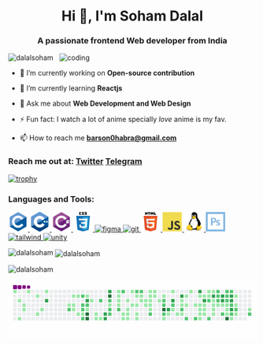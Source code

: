 <h1 align="center">Hi 👋, I'm Soham Dalal</h1>
<h3 align="center">A passionate frontend Web developer from India</h3>

<img align="right" alt="coding" width="400" src="https://user-images.githubusercontent.com/76547134/122723606-c9efed80-d290-11eb-9ed8-ecbf5eeba812.gif"/>

<p align="left"> <img src="https://komarev.com/ghpvc/?username=dalalsoham&label=Profile%20views&color=0e75b6&style=flat" alt="dalalsoham" /> </p>

- 🔭 I’m currently working on **Open-source contribution**

- 🌱 I’m currently learning **Reactjs**

- 💬 Ask me about **Web Development and Web Design**

- ⚡ Fun fact: I watch a lot of anime specially *love* anime is my fav.

- 📫 How to reach me **barson0habra@gmail.com**

<!-- - MY Discord id : **mr_sd_jack_003#1564** -->

### Reach me out at: [Twitter](https://twitter.com/mr_sd_jack_003) [Telegram](https://t.me/mr_sd_jack)

<!-- - <p style="font-size:10"><a href="https://t.me/mr_sd_jack" target="blank"><i><u>Telegram</u></i></a><p> -->

[![trophy](https://github-profile-trophy.vercel.app/?username=ryo-ma&theme=onedark)](https://github.com/ryo-ma/github-profile-trophy)

<!-- <h3 align="left">Connect with me:</h3>
<p align="left">
<a href="https://twitter.com/mr_sd_jack_003" target="blank"><img align="center" src="https://raw.githubusercontent.com/rahuldkjain/github-profile-readme-generator/master/src/images/icons/Social/twitter.svg" alt="mr_sd_jack_003" height="30" width="40" /></a>
<a href="https://linkedin.com/in/soham dalal" target="blank"><img align="center" src="https://raw.githubusercontent.com/rahuldkjain/github-profile-readme-generator/master/src/images/icons/Social/linked-in-alt.svg" alt="soham dalal" height="30" width="40" /></a>
<a href="https://stackoverflow.com/users/soham dalal" target="blank"><img align="center" src="https://raw.githubusercontent.com/rahuldkjain/github-profile-readme-generator/master/src/images/icons/Social/stack-overflow.svg" alt="soham dalal" height="30" width="40" /></a>
<a href="https://fb.com/soham dalal" target="blank"><img align="center" src="https://raw.githubusercontent.com/rahuldkjain/github-profile-readme-generator/master/src/images/icons/Social/facebook.svg" alt="soham dalal" height="30" width="40" /></a>
<a href="https://instagram.com/mr_sd_jack_003" target="blank"><img align="center" src="https://raw.githubusercontent.com/rahuldkjain/github-profile-readme-generator/master/src/images/icons/Social/instagram.svg" alt="mr_sd_jack_003" height="30" width="40" /></a>
<a href="https://www.codechef.com/users/soham dalal" target="blank"><img align="center" src="https://cdn.jsdelivr.net/npm/simple-icons@3.1.0/icons/codechef.svg" alt="soham dalal" height="30" width="40" /></a>
<a href="https://www.hackerrank.com/soham dalal" target="blank"><img align="center" src="https://raw.githubusercontent.com/rahuldkjain/github-profile-readme-generator/master/src/images/icons/Social/hackerrank.svg" alt="soham dalal" height="30" width="40" /></a>
<a href="https://www.leetcode.com/soham dalal" target="blank"><img align="center" src="https://raw.githubusercontent.com/rahuldkjain/github-profile-readme-generator/master/src/images/icons/Social/leet-code.svg" alt="soham dalal" height="30" width="40" /></a>
<a href="https://auth.geeksforgeeks.org/user/soham dalal" target="blank"><img align="center" src="https://raw.githubusercontent.com/rahuldkjain/github-profile-readme-generator/master/src/images/icons/Social/geeks-for-geeks.svg" alt="soham dalal" height="30" width="40" /></a>
<a href="https://discord.gg/#1564" target="blank"><img align="center" src="https://raw.githubusercontent.com/rahuldkjain/github-profile-readme-generator/master/src/images/icons/Social/discord.svg" alt="#1564" height="30" width="40" /></a>
</p>
 -->
 
<h3 align="left">Languages and Tools:</h3>
<p align="left"> <a href="https://www.cprogramming.com/" target="_blank" rel="noreferrer"> <img src="https://raw.githubusercontent.com/devicons/devicon/master/icons/c/c-original.svg" alt="c" width="40" height="40"/> </a> <a href="https://www.w3schools.com/cpp/" target="_blank" rel="noreferrer"> <img src="https://raw.githubusercontent.com/devicons/devicon/master/icons/cplusplus/cplusplus-original.svg" alt="cplusplus" width="40" height="40"/> </a> <a href="https://www.w3schools.com/cs/" target="_blank" rel="noreferrer"> <img src="https://raw.githubusercontent.com/devicons/devicon/master/icons/csharp/csharp-original.svg" alt="csharp" width="40" height="40"/> </a> <a href="https://www.w3schools.com/css/" target="_blank" rel="noreferrer"> <img src="https://raw.githubusercontent.com/devicons/devicon/master/icons/css3/css3-original-wordmark.svg" alt="css3" width="40" height="40"/> </a> <a href="https://www.figma.com/" target="_blank" rel="noreferrer"> <img src="https://www.vectorlogo.zone/logos/figma/figma-icon.svg" alt="figma" width="40" height="40"/> </a> <a href="https://git-scm.com/" target="_blank" rel="noreferrer"> <img src="https://www.vectorlogo.zone/logos/git-scm/git-scm-icon.svg" alt="git" width="40" height="40"/> </a> <a href="https://www.w3.org/html/" target="_blank" rel="noreferrer"> <img src="https://raw.githubusercontent.com/devicons/devicon/master/icons/html5/html5-original-wordmark.svg" alt="html5" width="40" height="40"/> </a> <a href="https://developer.mozilla.org/en-US/docs/Web/JavaScript" target="_blank" rel="noreferrer"> <img src="https://raw.githubusercontent.com/devicons/devicon/master/icons/javascript/javascript-original.svg" alt="javascript" width="40" height="40"/> </a> <a href="https://www.linux.org/" target="_blank" rel="noreferrer"> <img src="https://raw.githubusercontent.com/devicons/devicon/master/icons/linux/linux-original.svg" alt="linux" width="40" height="40"/> </a> <a href="https://www.photoshop.com/en" target="_blank" rel="noreferrer"> <img src="https://raw.githubusercontent.com/devicons/devicon/master/icons/photoshop/photoshop-line.svg" alt="photoshop" width="40" height="40"/> </a> <a href="https://tailwindcss.com/" target="_blank" rel="noreferrer"> <img src="https://www.vectorlogo.zone/logos/tailwindcss/tailwindcss-icon.svg" alt="tailwind" width="40" height="40"/> </a> <a href="https://unity.com/" target="_blank" rel="noreferrer"> <img src="https://www.vectorlogo.zone/logos/unity3d/unity3d-icon.svg" alt="unity" width="40" height="40"/> </a> </p>

<p><img align="left" src="https://github-readme-stats.vercel.app/api/top-langs?username=dalalsoham&show_icons=true&locale=en&layout=compact" alt="dalalsoham" /></p>

<p>&nbsp;<img align="center" src="https://github-readme-stats.vercel.app/api?username=dalalsoham&show_icons=true&locale=en" alt="dalalsoham" /></p>

<p><img align="center" src="https://github-readme-streak-stats.herokuapp.com/?user=dalalsoham&" alt="dalalsoham" /></p>

<p><img align="center" src="https://raw.githubusercontent.com/Platane/snk/output/github-contribution-grid-snake.gif" /></p>
